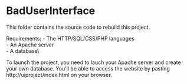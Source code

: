 # BadUserInterface

This folder contains the source code to rebuild this project.

Requirements: - The HTTP/SQL/CSS/PHP languages\
              - An Apache server\
              - A database\
              
To launch the project, you need to lauch your Apache server and create your own database.
You'll be able to access the website by pasting http://uiproject/index.html on your browser.
